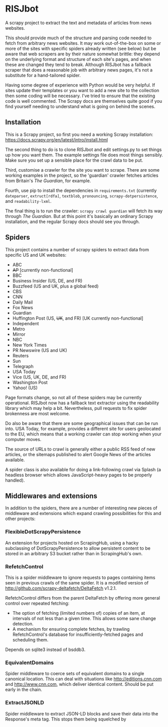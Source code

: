 # RISJbot
A scrapy project to extract the text and metadata of articles from news
websites.

This should provide much of the structure and parsing code needed to fetch
from arbitrary news websites. It may work out-of-the-box on some or more of
the sites with specific spiders already written (see below) but be aware that
web scrapers are by their nature somewhat brittle: they depend on the
underlying format and structure of each site's pages, and when these are
changed they tend to break. Although RISJbot has a fallback scraper that does
a reasonable job with arbitrary news pages, it's not a substitute for a
hand-tailored spider.

Having some degree of experience with Python would be very helpful. If sites
update their templates or you want to add a new site to the collection then
some coding will be necessary. I've tried to ensure that the existing code
is well commented. The Scrapy docs are themselves quite good if you find
yourself needing to understand what is going on behind the scenes.


## Installation

This is a Scrapy project, so first you need a working Scrapy installation:
https://docs.scrapy.org/en/latest/intro/install.html

The second thing to do is to clone RISJbot and edit settings.py to set things
up how you want them. The example settings file does most things sensibly.
Make sure you set up a sensible place for the crawl data to be put.

Third, customise a crawler for the site you want to scrape. There are some
working examples in the project, so the 'guardian' crawler fetches articles
from Britain's *The Guardian*, for example.

Fourth, use pip to install the dependencies in `requirements.txt` (currently
`dateparser`, `extruct[rdfa]`, `textblob`, `pronouncing`,
`scrapy-dotpersistence`, and `readability-lxml`.

The final thing is to run the crawler: `scrapy crawl guardian` will fetch
its way through *The Guardian*. But at this point it's basically an ordinary
Scrapy installation, and the regular Scrapy docs should see you through.


## Spiders

This project contains a number of scrapy spiders to extract data from specific
US and UK websites:
* ABC
* ~~AP~~ [currently non-functional]
* BBC
* Business Insider (US, DE, and FR)
* Buzzfeed (US and UK, plus a global feed)
* CBS
* CNN
* Daily Mail
* Fox News
* Guardian
* Huffington Post (US, ~~UK~~, and FR) [UK currently non-functional]
* Independent
* Metro
* Mirror
* NBC
* New York Times
* PR Newswire (US and UK)
* Reuters
* Sun
* Telegraph
* USA Today
* Vice (US, UK, DE, and FR)
* Washington Post
* Yahoo! (US)

Page formats change, so not all of these spiders may be currently operational.
RISJbot now has a fallback text extractor using the readability library which
may help a bit. Nevertheless, pull requests to fix spider brokenness are most
welcome.

Do also be aware that there are some geographical issues that can be run into.
USA Today, for example, provides a different site for users geolocated to the
EU, which means that a working crawler can stop working when your computer
moves.

The source of URLs to crawl is generally either a public RSS feed of new
articles, or the sitemaps published to alert Google News of the articles
available.

A spider class is also available for doing a link-following crawl via Splash
(a headless browser which allows JavaScript-heavy pages to be properly
handled).

## Middlewares and extensions
In addition to the spiders, there are a number of interesting new pieces of
middleware and extensions which expand crawling possibilities for this and
other projects:

### FlexibleDotScrapyPersistence
An extension for projects hosted on ScrapingHub, using a hacky subclassing of
DotScrapyPersistence to allow persistent content to be stored in an arbitrary
S3 bucket rather than in ScrapingHub's own.

### RefetchControl
This is a spider middleware to ignore requests to pages containing items
seen in previous crawls of the same spider. It is a modified version of
http://github.com/scrapy-deltafetch/DeltaFetch v1.2.1.

RefetchControl differs from the parent DeltaFetch by offering more general
control over repeated fetching:
* The option of fetching (limited numbers of) copies of an item, 
  at intervals of not less than a given time. This allows some sane change
  detection.
* A mechanism for ensuring complete fetches, by trawling RefetchControl's
  database for insufficiently-fetched pages and scheduling them.

Depends on sqlite3 instead of bsddb3.

### EquivalentDomains
Spider middleware to coerce sets of equivalent domains to a single
canonical location. This can deal with situations like
http://editions.cnn.com and http://www.cnn.com, which deliver identical
content. Should be put early in the chain.

### ExtractJSONLD
Spider middleware to extract JSON-LD blocks and save their data into the
Response's meta tag. This stops them being squelched by <script>-killing
code and makes them easier to extract from.

### Fake404
Spider middleware to drop pages iff they are that annoyance on the web:
the 404 'not found' response returned as a branded page with HTTP code
200 (which should indicate success).

This should not be necessary, both because such behaviour is improper
on behalf of webservers, and because we are literally crawling the
sites' OWN LIST OF VALID PAGES. Nevertheless, foxnews.com does it and
others might.

### UnwantedContent
Spider middleware to process a response's selector by removing a
(configurable) set of elements from it. This is used to strip things
like figures from the content before passing the body on to the parsing
code. This makes it feasible to strip similar junk from all pages if
necessary.

Note that this leaves response.selector and response.body containing
different data. This is (1) an advantage, as it lets the spider save
the original page, and (2) a disadvantage, as the 'response' object
is confusingly no longer coherent. Caller beware!

Under the covers, Selectors contain an lxml.etree.Element document
root, which is not exposed by the Selector interface. This is mutatable
using the .remove method on parts of the selector.root document tree.
Unfortunately, there is no native content removal interface in scrapy.

As this is not using a published interface for Selector, it must be
considered risky. In particular, it is feasible (though not likely) that
scrapy could change its selector implementation to use a different
HTML/XML parsing library, at which point this would fail.

### OffsiteDownloaderShim
This is a shim to adapt the existing OffsiteMiddleware spider
middleware as downloader middleware. This lets it properly discard
offsite redirects from non-spider sources (such as those generated
from the independent.co.uk sitemap.

See https://github.com/scrapy/scrapy/issues/2241

A grotty hack, but a useful one.

### StripNull
Downloader middleware to discard ASCII NUL bytes from Responses. This
really(!) shouldn't be necessary, but bigstory.ap.org/latest (and
possibly other pages from bigstory.ap.org) are studded with NUL bytes,
which really messes up the underlying lxml parsing library (which is
C based and presumably uses null-terminated strings). The effect is that
the page's parse tree is cut off where the NUL occurs.

We don't want to do this for possible binaries (like gzip compressed
sitemaps, for example).

See: https://github.com/scrapy/scrapy/issues/2481

## Pipelines
Finally, there are a number of pipeline classes which do various
interesting things:

### CheckContent
Ensures that body text has been extracted for each page, otherwise
raising a logger.error so it is flagged in ScrapingHub

### WordCount
Counts and records words in bodytext.

### NamedPeople
Carries out Named Entity Recognition to identify people mentioned in
news stories.

Note that this pipeline class plays badly with
ScrapingHub (as it requires megabytes of NLTK data which needs to be
fetched from the web or synced with S3 on each run, in the absence
of true persistent storage).

### ReadingAge
Calculates the Flesch reading ease and Flesch-Kincaid grade level for
article bodies. Valid only in English, partly as the tests don't
transfer to other languages well, and partly because we rely on the
CMU pronounciation dictionary for syllable counting, which is only
available in en-US.
       
Note that this pipeline class plays badly with
ScrapingHub (as it requires megabytes of NLTK data which needs to be
fetched from the web or synced with S3 on each run, in the absence
of true persistent storage).

### Sentiment
Uses textblob to determine and record sentiment and
subjectivity scores for the bodytext of each item.

### StripRawPage
RISJbot is configured to store a Base64-encoded gzipped version of the
raw Response in its JSON output by default. This pipeline class removes
it when needed (for various reasons).
